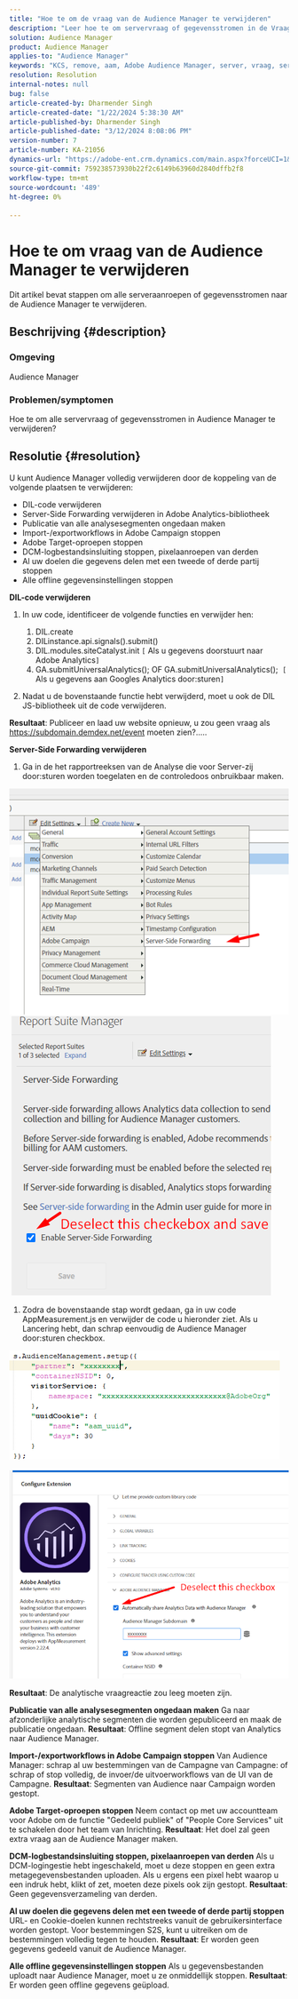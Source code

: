 ```yaml
---
title: "Hoe te om de vraag van de Audience Manager te verwijderen"
description: "Leer hoe te om servervraag of gegevensstromen in de Vraag van de Audience Manager te verwijderen."
solution: Audience Manager
product: Audience Manager
applies-to: "Audience Manager"
keywords: "KCS, remove, aam, Adobe Audience Manager, server, vraag, servervraag, hoe te"
resolution: Resolution
internal-notes: null
bug: false
article-created-by: Dharmender Singh
article-created-date: "1/22/2024 5:38:30 AM"
article-published-by: Dharmender Singh
article-published-date: "3/12/2024 8:08:06 PM"
version-number: 7
article-number: KA-21056
dynamics-url: "https://adobe-ent.crm.dynamics.com/main.aspx?forceUCI=1&pagetype=entityrecord&etn=knowledgearticle&id=42a4f075-e8b8-ee11-a569-6045bd006149"
source-git-commit: 759238573930b22f2c6149b63960d2840dffb2f8
workflow-type: tm+mt
source-wordcount: '489'
ht-degree: 0%

---
```


# Hoe te om vraag van de Audience Manager te verwijderen


Dit artikel bevat stappen om alle serveraanroepen of gegevensstromen naar de Audience Manager te verwijderen.

## Beschrijving {#description}


### Omgeving

Audience Manager

### Problemen/symptomen

Hoe te om alle servervraag of gegevensstromen in Audience Manager te verwijderen?


## Resolutie {#resolution}


U kunt Audience Manager volledig verwijderen door de koppeling van de volgende plaatsen te verwijderen:

- DIL-code verwijderen
- Server-Side Forwarding verwijderen in Adobe Analytics-bibliotheek
- Publicatie van alle analysesegmenten ongedaan maken
- Import-/exportworkflows in Adobe Campaign stoppen
- Adobe Target-oproepen stoppen
- DCM-logbestandsinsluiting stoppen, pixelaanroepen van derden
- Al uw doelen die gegevens delen met een tweede of derde partij stoppen
- Alle offline gegevensinstellingen stoppen




<b>DIL-code verwijderen</b>

1. In uw code, identificeer de volgende functies en verwijder hen:

   1. DIL.create
   2. DILinstance.api.signals().submit()
   3. DIL.modules.siteCatalyst.init `[` Als u gegevens doorstuurt naar Adobe Analytics`]`
   4. GA.submitUniversalAnalytics(); OF GA.submitUniversalAnalytics();  `[` Als u gegevens aan Googles Analytics door:sturen`]`
2. Nadat u de bovenstaande functie hebt verwijderd, moet u ook de DIL JS-bibliotheek uit de code verwijderen.


<b>Resultaat</b>: Publiceer en laad uw website opnieuw, u zou geen vraag als https://subdomain.demdex.net/event moeten zien?.....



<b>Server-Side Forwarding verwijderen</b>

1. Ga in de het rapportreeksen van de Analyse die voor Server-zij door:sturen worden toegelaten en de controledoos onbruikbaar maken.


![](assets/8a6b5fd5-676c-ed11-9562-6045bd006239.png) ![](assets/8d6b5fd5-676c-ed11-9562-6045bd006239.png)

1. Zodra de bovenstaande stap wordt gedaan, ga in uw code AppMeasurement.js en verwijder de code u hieronder ziet. Als u Lancering hebt, dan schrap eenvoudig de Audience Manager door:sturen checkbox.


![](assets/8c6b5fd5-676c-ed11-9562-6045bd006239.png)             ![](assets/8b6b5fd5-676c-ed11-9562-6045bd006239.png)

<b>Resultaat</b>: De analytische vraagreactie zou leeg moeten zijn.

<b>Publicatie van alle analysesegmenten ongedaan maken</b>
Ga naar afzonderlijke analytische segmenten die worden gepubliceerd en maak de publicatie ongedaan.
<b>Resultaat</b>: Offline segment delen stopt van Analytics naar Audience Manager.

<b>Import-/exportworkflows in Adobe Campaign stoppen</b>
Van Audience Manager: schrap al uw bestemmingen van de Campagne van Campagne: of schrap of stop volledig, de invoer/de uitvoerworkflows van de UI van de Campagne.
<b>Resultaat</b>: Segmenten van Audience naar Campaign worden gestopt.

<b>Adobe Target-oproepen stoppen</b>
Neem contact op met uw accountteam voor Adobe om de functie &quot;Gedeeld publiek&quot; of &quot;People Core Services&quot; uit te schakelen door het team van Inrichting.
<b>Resultaat</b>: Het doel zal geen extra vraag aan de Audience Manager maken.

<b>DCM-logbestandsinsluiting stoppen, pixelaanroepen van derden</b>
Als u DCM-logingestie hebt ingeschakeld, moet u deze stoppen en geen extra metagegevensbestanden uploaden.
Als u ergens een pixel hebt waarop u een indruk hebt, klikt of zet, moeten deze pixels ook zijn gestopt.
<b>Resultaat</b>: Geen gegevensverzameling van derden.

<b>Al uw doelen die gegevens delen met een tweede of derde partij stoppen</b>
URL- en Cookie-doelen kunnen rechtstreeks vanuit de gebruikersinterface worden gestopt.
Voor bestemmingen S2S, kunt u uitreiken om de bestemmingen volledig tegen te houden.
<b>Resultaat</b>: Er worden geen gegevens gedeeld vanuit de Audience Manager.

<b>Alle offline gegevensinstellingen stoppen</b>
Als u gegevensbestanden uploadt naar Audience Manager, moet u ze onmiddellijk stoppen.
<b>Resultaat</b>: Er worden geen offline gegevens geüpload.
